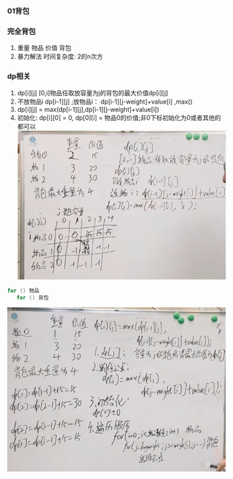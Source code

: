 ### 01背包
### 完全背包
1. 重量 物品 价值 背包
2. 暴力解法 时间复杂度: 2的n次方 

### dp相关
1. dp[i][j] [0,i]物品任取放容量为j的背包的最大价值dp[i][j]
2. 不放物品i dp[i-1][j] ;放物品i： dp[i-1][j-weight]+value[i] ,max()
3. dp[i][j] = max(dp[i-1][j],dp[i-1][j-weight]+value[i])
4. 初始化: dp[i][0] = 0, dp[0][i] = 物品0的价值;非0下标初始化为0或者其他的都可以
![img.png](img.png)

```go
for () 物品
   for () 背包

```
![img_1.png](img_1.png)
